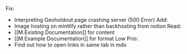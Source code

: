 Fix:
- Interpreting Geoholdout page crashing server (500 Error)
Add:
- Image hosting on mintlify rather than backhosting from notion
Read:
- [[M.Existing Documentation]] for content
- [[M.Example Documentation]] for format
Low Prio:
- Find out how to open links in same tab in mdx
